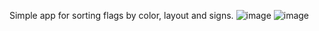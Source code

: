 <a1>Simple app for sorting flags by color, layout and signs.</a1>
![image](https://github.com/user-attachments/assets/e6dbdf0d-8335-454f-ab23-f2d0ae83fc75)
![image](https://github.com/user-attachments/assets/f0cb5b84-fef3-4c50-a974-b9b1daf0763e)
